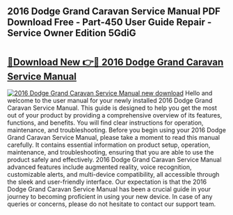 ## 2016 Dodge Grand Caravan Service Manual PDF Download Free - Part-450 User Guide Repair - Service Owner Edition 5GdiG

# <h2><a href="http://bc2145.oget.top/?id=2016+Dodge+Grand+Caravan+Service+Manual">🔗Download New 👉🔴 2016 Dodge Grand Caravan Service Manual</a></h2>

[![2016 Dodge Grand Caravan Service Manual new download](https://i.imgur.com/5g1atiW.png)](http://bc2145.oget.top/?id=2016+Dodge+Grand+Caravan+Service+Manual)
Hello and welcome to the user manual for your newly installed 2016 Dodge Grand Caravan Service Manual. This guide is designed to help you get the most out of your product by providing a comprehensive overview of its features, functions, and benefits. You will find clear instructions for operation, maintenance, and troubleshooting. Before you begin using your 2016 Dodge Grand Caravan Service Manual, please take a moment to read this manual carefully. It contains essential information on product setup, operation, maintenance, and troubleshooting, ensuring that you are able to use the product safely and effectively. 2016 Dodge Grand Caravan Service Manual advanced features include augmented reality, voice recognition, customizable alerts, and multi-device compatibility, all accessible through the sleek and user-friendly interface. Our expectation is that the 2016 Dodge Grand Caravan Service Manual has been a crucial guide in your journey to becoming proficient in using your new device. In case of any queries or concerns, please do not hesitate to contact our support team.
